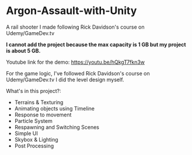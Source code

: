 # Argon-Assault-with-Unity
A rail shooter I made following Rick Davidson's course on Udemy/GameDev.tv

<b>I cannot add the project because the max capacity is 1 GB but my project is about 5 GB.</b>

Youtube link for the demo: https://youtu.be/hQkgT7fkn3w

For the game logic, I've followed Rick Davidson's course on Udemy/GameDev.tv
I did the level design myself.

What's in this project?:
- Terrains & Texturing
- Animating objects using Timeline
- Response to movement
- Particle System
- Respawning and Switching Scenes
- Simple UI
- Skybox & Lighting
- Post Processing
